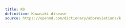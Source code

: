 ```yaml
---
title: KD
definition: Kawasaki disease
source: https://openmd.com/dictionary/abbreviations/k
---
```

